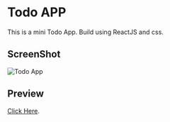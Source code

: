 # Todo APP

This is a mini Todo App. Build using ReactJS and css.

## ScreenShot

<img src="image.png" alt="Todo App" />

## Preview

[Click Here](https://ugppkumara.github.io/todoapp/).
